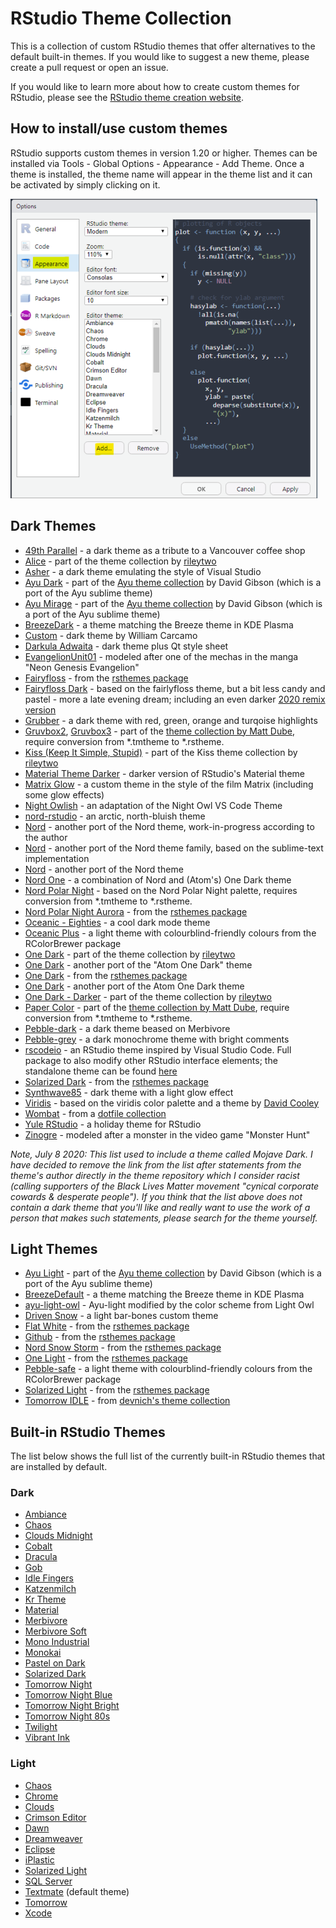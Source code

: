 # RStudio Theme Collection

This is a collection of custom RStudio themes that offer alternatives to the default built-in themes. If you would like to suggest a new theme, please create a pull request or open an issue.

If you would like to learn more about how to create custom themes for RStudio, please see the [RStudio theme creation website](https://rstudio.github.io/rstudio-extensions/rstudio-theme-creation.html).

## How to install/use custom themes

RStudio supports custom themes in version 1.20 or higher. Themes can be installed via Tools - Global Options - Appearance - Add Theme. Once a theme is installed, the theme name will appear in the theme list and it can be activated by simply clicking on it.

![Add Theme option in RStudio Global Preferences Menu](rstudio_install_themes.png)

## Dark Themes

* [49th Parallel](https://github.com/wvictor14/rstudio_themes) - a dark theme as a tribute to a Vancouver coffee shop
* [Alice](https://github.com/rileytwo/rsthemes/blob/master/alice.rstheme) - part of the theme collection by [rileytwo](https://github.com/rileytwo/rsthemes)
* [Asher](https://github.com/michaelasher/CustomRStudioTheme) - a dark theme emulating the style of Visual Studio
* [Ayu Dark](https://github.com/davidgibsonp/ayu-rstudio/blob/master/rstheme/ayu-dark.rstheme) - part of the [Ayu theme collection](https://github.com/davidgibsonp/ayu-rstudio) by David Gibson (which is a port of the Ayu sublime theme)
* [Ayu Mirage](https://github.com/davidgibsonp/ayu-rstudio/blob/master/rstheme/ayu-mirage.rstheme) - part of the [Ayu theme collection](https://github.com/davidgibsonp/ayu-rstudio) by David Gibson (which is a port of the Ayu sublime theme)
* [BreezeDark](https://github.com/nnamliehbes/Breeze-RStudio-Theme) - a theme matching the Breeze theme in KDE Plasma
* [Custom](https://github.com/Wcarcamo/RStudioTheme) - dark theme by William Carcamo
* [Darkula Adwaita](https://github.com/aldomann/rstudio-adwaita-dark-theme) - dark theme plus Qt style sheet
* [EvangelionUnit01](https://github.com/takemal-studio/EvangelionUnit01-colour-theme) - modeled after one of the mechas in the manga "Neon Genesis Evangelion"
* [Fairyfloss](https://github.com/gadenbuie/rsthemes/blob/master/inst/themes/fairyfloss.rstheme) - from the [rsthemes package](https://github.com/gadenbuie/rsthemes)
* [Fairyfloss Dark](https://github.com/Z3tt/fairlyfloss-dark) - based on the fairlyfloss theme, but a bit less candy and pastel - more a late evening dream; including an even darker [2020 remix version](https://github.com/Z3tt/fairlyfloss-dark/blob/master/fairyfloss_dark_2020.rstheme)
* [Grubber](https://github.com/RobertMyles/grubber) - a dark theme with red, green, orange and turqoise highlights
* [Gruvbox2](https://github.com/mattdube/rstudio_themes/blob/master/gruvbox2.tmTheme), [Gruvbox3](https://github.com/mattdube/rstudio_themes/blob/master/gruvbox3.tmTheme) - part of the [theme collection by Matt Dube](https://github.com/mattdube/rstudio_themes), require conversion from *.tmtheme to *.rstheme.
* [Kiss (Keep It Simple, Stupid)](https://github.com/rileytwo/kiss/blob/master/rstudio/kiss.rstheme) - part of the Kiss theme collection by [rileytwo](https://github.com/rileytwo/kiss)
* [Material Theme Darker](https://github.com/studioljw/darkRstudio) - darker version of RStudio's Material theme
* [Matrix Glow](https://github.com/AlessioMR/matrix_glow) - a custom theme in the style of the film Matrix (including some glow effects)
* [Night Owlish](https://github.com/batpigandme/night-owlish) - an adaptation of the Night Owl VS Code Theme
* [nord-rstudio](https://github.com/alletsee/nord-rstudio) - an arctic, north-bluish theme
* [Nord](https://github.com/janusvm/nord-rstudio) - another port of the Nord theme, work-in-progress according to the author
* [Nord](https://github.com/edavidaja/nord-rstudio) - another port of the Nord theme family, based on the sublime-text implementation
* [Nord](https://github.com/lusignan/Nord-RStudio) - another port of the Nord theme
* [Nord One](https://github.com/jakubkovac/Linux_settings/blob/master/nord_one.rstheme) - a combination of Nord and (Atom's) One Dark theme
* [Nord Polar Night](https://github.com/siegerts/rstudio-nord-theme) - based on the Nord Polar Night palette, requires conversion from *.tmtheme to *.rstheme.
* [Nord Polar Night Aurora](https://github.com/gadenbuie/rsthemes/blob/master/inst/themes/nord-polar-night-aurora.rstheme) - from the [rsthemes package](https://github.com/gadenbuie/rsthemes)
* [Oceanic - Eighties](https://github.com/gadenbuie/oceanic-eighties) - a cool dark mode theme
* [Oceanic Plus](https://github.com/gadenbuie/rsthemes/blob/master/inst/themes/oceanic-plus.rstheme) - a light theme with colourblind-friendly colours from the RColorBrewer package
* [One Dark](https://github.com/rileytwo/rsthemes/blob/master/One%20Dark.rstheme) - part of the theme collection by [rileytwo](https://github.com/rileytwo/rsthemes)
* [One Dark](https://github.com/tkrabel/rstudio_atom_theme) - another port of the "Atom One Dark" theme
* [One Dark](https://github.com/gadenbuie/rsthemes/blob/master/inst/themes/one-dark.rstheme) - from the [rsthemes package](https://github.com/gadenbuie/rsthemes)
* [One Dark](https://github.com/jakubkovac/Linux_settings/blob/master/atom.rstheme) - another port of the Atom One Dark theme 
* [One Dark - Darker](https://github.com/rileytwo/rsthemes/blob/master/One%20Dark%20Darker.rstheme) - part of the theme collection by [rileytwo](https://github.com/rileytwo/rsthemes)
* [Paper Color](https://github.com/mattdube/rstudio_themes/blob/master/PaperColor3.tmTheme) - part of the [theme collection by Matt Dube](https://github.com/mattdube/rstudio_themes), require conversion from *.tmtheme to *.rstheme.
* [Pebble-dark](https://github.com/DesiQuintans/pebble-themes) - a dark theme beased on Merbivore
* [Pebble-grey](https://github.com/DesiQuintans/pebble-themes) - a dark monochrome theme with bright comments
* [rscodeio](https://github.com/anthonynorth/rscodeio) - an RStudio theme inspired by Visual Studio Code. Full package to also modify other RStudio interface elements; the standalone theme can be found [here](https://github.com/anthonynorth/rscodeio/blob/master/inst/resources/rscodeio.rstheme)
* [Solarized Dark](https://github.com/gadenbuie/rsthemes/blob/master/inst/themes/solarized-dark.rstheme) - from the [rsthemes package](https://github.com/gadenbuie/rsthemes)
* [Synthwave85](https://github.com/jnolis/synthwave85) - dark theme with a light glow effect
* [Viridis](https://github.com/Z3tt/viridis-theme) - based on the viridis color palette and a theme by [David Cooley](https://github.com/SymbolixAU/rstudiothemes/blob/master/viridis.tmTheme)
* [Wombat](https://github.com/randy3k/dotfiles/blob/master/.R/rstudio/themes/Wombat.rstheme) - from a [dotfile collection]([https://github.com/randy3k/dotfiles/)
* [Yule RStudio](https://github.com/gadenbuie/yule-rstudio) - a holiday theme for RStudio
* [Zinogre](https://github.com/takemal-studio/Zinogre-colour-theme) - modeled after a monster in the video game "Monster Hunt"

*Note, July 8 2020: This list used to include a theme called Mojave Dark. I have decided to remove the link from the list after statements from the theme's author directly in the theme repository which I consider racist (calling supporters of the Black Lives Matter movement "cynical corporate cowards & desperate people"). If you think that the list above does not contain a dark theme that you'll like and really want to use the work of a person that makes such statements, please search for the theme yourself.*

## Light Themes

* [Ayu Light](https://github.com/davidgibsonp/ayu-rstudio/blob/master/rstheme/ayu-light.rstheme) - part of the [Ayu theme collection](https://github.com/davidgibsonp/ayu-rstudio) by David Gibson (which is a port of the Ayu sublime theme)
* [BreezeDefault](https://github.com/nnamliehbes/Breeze-RStudio-Theme) - a theme matching the Breeze theme in KDE Plasma
* [ayu-light-owl](https://github.com/js-oh/ayu-light-owl) - Ayu-light modified by the color scheme from Light Owl
* [Driven Snow](https://github.com/mkearney/driven-snow) - a light bar-bones custom theme
* [Flat White](https://github.com/gadenbuie/rsthemes/blob/master/inst/themes/flat-white.rstheme) - from the [rsthemes package](https://github.com/gadenbuie/rsthemes)
* [Github](https://github.com/gadenbuie/rsthemes/blob/master/inst/themes/github.rstheme) - from the [rsthemes package](https://github.com/gadenbuie/rsthemes)
* [Nord Snow Storm](https://github.com/gadenbuie/rsthemes/blob/master/inst/themes/nord-snow-storm.rstheme) - from the [rsthemes package](https://github.com/gadenbuie/rsthemes)
* [One Light](https://github.com/gadenbuie/rsthemes/blob/master/inst/themes/one-light.rstheme) - from the [rsthemes package](https://github.com/gadenbuie/rsthemes)
* [Pebble-safe](https://github.com/DesiQuintans/pebble-themes) - a light theme with colourblind-friendly colours from the RColorBrewer package
* [Solarized Light](https://github.com/gadenbuie/rsthemes/blob/master/inst/themes/solarized-light.rstheme) - from the [rsthemes package](https://github.com/gadenbuie/rsthemes)
* [Tomorrow IDLE](https://github.com/devnich/rstudio/blob/master/themes/Tomorrow%20IDLE.rstheme) - from [devnich's theme collection](https://github.com/devnich/rstudio)

## Built-in RStudio Themes

The list below shows the full list of the currently built-in RStudio themes that are installed by default.

### Dark

* [Ambiance](https://github.com/rstudio/rstudio/blob/master/src/cpp/session/resources/themes/ambiance.rstheme)
* [Chaos](https://github.com/rstudio/rstudio/blob/master/src/cpp/session/resources/themes/chaos.rstheme)
* [Clouds Midnight](https://github.com/rstudio/rstudio/blob/master/src/cpp/session/resources/themes/clouds_midnight.rstheme)
* [Cobalt](https://github.com/rstudio/rstudio/blob/master/src/cpp/session/resources/themes/cobalt.rstheme)
* [Dracula](https://github.com/rstudio/rstudio/blob/master/src/cpp/session/resources/themes/dracula.rstheme)
* [Gob](https://github.com/rstudio/rstudio/blob/master/src/cpp/session/resources/themes/gob.rstheme)
* [Idle Fingers](https://github.com/rstudio/rstudio/blob/master/src/cpp/session/resources/themes/idle_fingers.rstheme)
* [Katzenmilch](https://github.com/rstudio/rstudio/blob/master/src/cpp/session/resources/themes/katzenmilch.rstheme)
* [Kr Theme](https://github.com/rstudio/rstudio/blob/master/src/cpp/session/resources/themes/kr_theme.rstheme)
* [Material](https://github.com/rstudio/rstudio/blob/master/src/cpp/session/resources/themes/material.rstheme)
* [Merbivore](https://github.com/rstudio/rstudio/blob/master/src/cpp/session/resources/themes/merbivore.rstheme)
* [Merbivore Soft](https://github.com/rstudio/rstudio/blob/master/src/cpp/session/resources/themes/merbivore_soft.rstheme)
* [Mono Industrial](https://github.com/rstudio/rstudio/blob/master/src/cpp/session/resources/themes/mono_industrial.rstheme)
* [Monokai](https://github.com/rstudio/rstudio/blob/master/src/cpp/session/resources/themes/monokai.rstheme)
* [Pastel on Dark](https://github.com/rstudio/rstudio/blob/master/src/cpp/session/resources/themes/pastel_on_dark.rstheme)
* [Solarized Dark](https://github.com/rstudio/rstudio/blob/master/src/cpp/session/resources/themes/solarized_dark.rstheme)
* [Tomorrow Night](https://github.com/rstudio/rstudio/blob/master/src/cpp/session/resources/themes/tomorrow_night.rstheme)
* [Tomorrow Night Blue](https://github.com/rstudio/rstudio/blob/master/src/cpp/session/resources/themes/tomorrow_night_blue.rstheme)
* [Tomorrow Night Bright](https://github.com/rstudio/rstudio/blob/master/src/cpp/session/resources/themes/tomorrow_night_bright.rstheme)
* [Tomorrow Night 80s](https://github.com/rstudio/rstudio/blob/master/src/cpp/session/resources/themes/tomorrow_night_eighties.rstheme)
* [Twilight](https://github.com/rstudio/rstudio/blob/master/src/cpp/session/resources/themes/twilight.rstheme)
* [Vibrant Ink](https://github.com/rstudio/rstudio/blob/master/src/cpp/session/resources/themes/vibrant_ink.rstheme)

### Light

* [Chaos](https://github.com/rstudio/rstudio/blob/master/src/cpp/session/resources/themes/chrome.rstheme)
* [Chrome](https://github.com/rstudio/rstudio/blob/master/src/cpp/session/resources/themes/chrome.rstheme)
* [Clouds](https://github.com/rstudio/rstudio/blob/master/src/cpp/session/resources/themes/clouds.rstheme)
* [Crimson Editor](https://github.com/rstudio/rstudio/blob/master/src/cpp/session/resources/themes/crimson_editor.rstheme)
* [Dawn](https://github.com/rstudio/rstudio/blob/master/src/cpp/session/resources/themes/dawn.rstheme)
* [Dreamweaver](https://github.com/rstudio/rstudio/blob/master/src/cpp/session/resources/themes/dreamweaver.rstheme)
* [Eclipse](https://github.com/rstudio/rstudio/blob/master/src/cpp/session/resources/themes/eclipse.rstheme)
* [iPlastic](https://github.com/rstudio/rstudio/blob/master/src/cpp/session/resources/themes/iplastic.rstheme)
* [Solarized Light](https://github.com/rstudio/rstudio/blob/master/src/cpp/session/resources/themes/solarized_light.rstheme)
* [SQL Server](https://github.com/rstudio/rstudio/blob/master/src/cpp/session/resources/themes/sqlserver.rstheme)
* [Textmate](https://github.com/rstudio/rstudio/blob/master/src/cpp/session/resources/themes/textmate.rstheme) (default theme)
* [Tomorrow](https://github.com/rstudio/rstudio/blob/master/src/cpp/session/resources/themes/tomorrow.rstheme)
* [Xcode](https://github.com/rstudio/rstudio/blob/master/src/cpp/session/resources/themes/xcode.rstheme)
